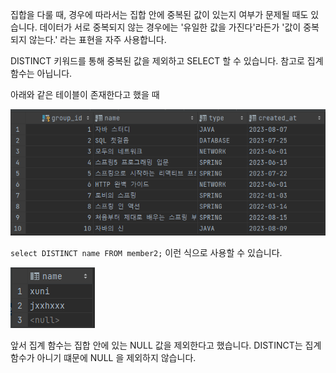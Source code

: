 
집합을 다룰 때, 경우에 따라서는 집합 안에 중복된 값이 있는지 여부가 문제될 때도 있습니다. 데이터가 서로 중복되지 않는 경우에는 '유일한 값을 가진다'라든가 '값이 중복되지 않는다.' 라는 표현을 자주 사용합니다.

DISTINCT 키워드를 통해 중복된 값을 제외하고 SELECT 할 수 있습니다. 참고로 집계 함수는 아닙니다.

아래와 같은 테이블이 존재한다고 했을 때

![[Pasted image 20230810152409.png]](Pasted%20image%2020230812164909.png)

`select DISTINCT name FROM member2;`  이런 식으로 사용할 수 있습니다.

![[Pasted image 20230810152436.png]](Pasted%20image%2020230810152436.png)

앞서 집계 함수는 집합 안에 있는 NULL 값을 제외한다고 했습니다. DISTINCT는 집계 함수가 아니기 떄문에 NULL 을 제외하지 않습니다.

